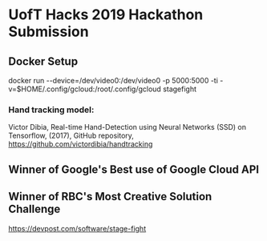 # UofT Hacks 2019 Hackathon Submission

## Docker Setup
docker run --device=/dev/video0:/dev/video0 -p 5000:5000 -ti -v=$HOME/.config/gcloud:/root/.config/gcloud stagefight

### Hand tracking model:
Victor Dibia, Real-time Hand-Detection using Neural Networks (SSD) on Tensorflow, (2017), GitHub repository, https://github.com/victordibia/handtracking

## Winner of Google's Best use of Google Cloud API

## Winner of RBC's Most Creative Solution Challenge

https://devpost.com/software/stage-fight